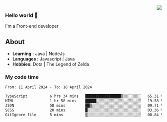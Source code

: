 <img align='right' src="https://github-readme-stats.vercel.app/api?username=jumodada&show_icons=true&theme=vue">

### Hello world 👋

I'm a Front-end developer 
    
## About
-  **Learning :** Java | NodeJs
-  **Languages :** Javascript | Java
-  **Hobbies:** Dota | The Legend of Zelda

### My code time

<!--START_SECTION:waka-->

```txt
From: 11 April 2024 - To: 18 April 2024

TypeScript          6 hrs 34 mins   ████████████████▒░░░░░░░░   65.31 %
HTML                1 hr 58 mins    █████░░░░░░░░░░░░░░░░░░░░   19.58 %
JSON                58 mins         ██▒░░░░░░░░░░░░░░░░░░░░░░   09.71 %
SCSS                20 mins         █░░░░░░░░░░░░░░░░░░░░░░░░   03.36 %
GitIgnore file      5 mins          ▒░░░░░░░░░░░░░░░░░░░░░░░░   00.84 %
```

<!--END_SECTION:waka-->
